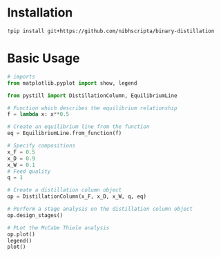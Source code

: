 # Installation

`!pip install git+https://github.com/nibhscripta/binary-distillation`

# Basic Usage

```python
# imports
from matplotlib.pyplot import show, legend

from pystill import DistillationColumn, EquilibriumLine

# Function which describes the equilibrium relationship
f = lambda x: x**0.5

# Create an equilibrium line from the function
eq = EquilibriumLine.from_function(f)

# Specify compositions
x_F = 0.5
x_D = 0.9
x_W = 0.1
# Feed quality
q = 1

# Create a distillation column object
op = DistillationColumn(x_F, x_D, x_W, q, eq)

# Perform a stage analysis on the distillation column object
op.design_stages()

# PLot the McCabe Thiele analysis
op.plot()
legend()
plot()
```